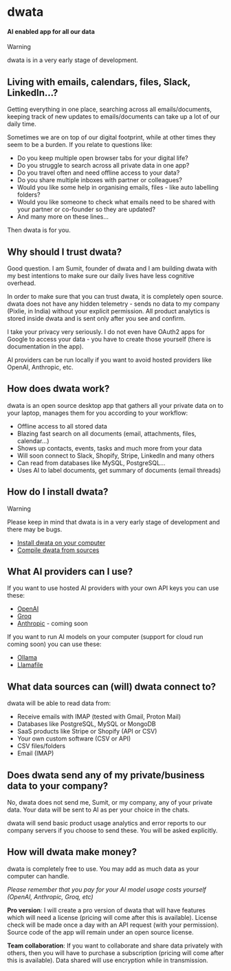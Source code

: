 # dwata

#### AI enabled app for all our data

> [!WARNING]
>
> dwata is in a very early stage of development.

## Living with emails, calendars, files, Slack, LinkedIn...?

Getting everything in one place, searching across all emails/documents, keeping track of new updates to emails/documents can take up a lot of our daily time.

Sometimes we are on top of our digital footprint, while at other times they seem to be a burden. If you relate to questions like:

- Do you keep multiple open browser tabs for your digital life?
- Do you struggle to search across all private data in one app?
- Do you travel often and need offline access to your data?
- Do you share multiple inboxes with partner or colleagues?
- Would you like some help in organising emails, files - like auto labelling folders?
- Would you like someone to check what emails need to be shared with your partner or co-founder so they are updated?
- And many more on these lines...

Then dwata is for you.

## Why should I trust dwata?

Good question. I am Sumit, founder of dwata and I am building dwata with my best intentions to make sure our daily lives have less cognitive overhead.

In order to make sure that you can trust dwata, it is completely open source. dwata does not have any hidden telemetry - sends no data to my company (Pixlie, in India) without your explicit permission. All product analytics is stored inside dwata and is sent only after you see and confirm.

I take your privacy very seriously. I do not even have OAuth2 apps for Google to access your data - you have to create those yourself (there is documentation in the app).

AI providers can be run locally if you want to avoid hosted providers like OpenAI, Anthropic, etc.

## How does dwata work?

dwata is an open source desktop app that gathers all your private data on to your laptop, manages them for you according to your workflow:

- Offline access to all stored data
- Blazing fast search on all documents (email, attachments, files, calendar...)
- Shows up contacts, events, tasks and much more from your data
- Will soon connect to Slack, Shopify, Stripe, LinkedIn and many others
- Can read from databases like MySQL, PostgreSQL...
- Uses AI to label documents, get summary of documents (email threads)

## How do I install dwata?

> [!WARNING]
>
> Please keep in mind that dwata is in a very early stage of development and there may be bugs.

- [Install dwata on your computer](./docs/INSTALL.md)
- [Compile dwata from sources](./docs/SETUP.md)

## What AI providers can I use?

If you want to use hosted AI providers with your own API keys you can use these:

- [OpenAI](https://platform.openai.com/docs/models)
- [Groq](https://console.groq.com/docs/models)
- [Anthropic](https://www.anthropic.com/product) - coming soon

If you want to run AI models on your computer (support for cloud run coming soon) you can use these:

- [Ollama](https://ollama.com/library)
- [Llamafile](https://github.com/Mozilla-Ocho/llamafile)

## What data sources can (will) dwata connect to?

dwata will be able to read data from:

- Receive emails with IMAP (tested with Gmail, Proton Mail)
- Databases like PostgreSQL, MySQL or MongoDB
- SaaS products like Stripe or Shopify (API or CSV)
- Your own custom software (CSV or API)
- CSV files/folders
- Email (IMAP)

## Does dwata send any of my private/business data to your company?

No, dwata does not send me, Sumit, or my company, any of your private data. Your data will be sent to AI as per your choice in the chats.

dwata will send basic product usage analytics and error reports to our company servers if you choose to send these. You will be asked explicitly.

## How will dwata make money?

dwata is completely free to use. You may add as much data as your computer can handle.

_Please remember that you pay for your AI model usage costs yourself (OpenAI, Anthropic, Groq, etc)_

**Pro version**: I will create a pro version of dwata that will have features which will need a license (pricing will come after this is available). License check will be made once a day with an API request (with your permission). Source code of the app will remain under an open source license.

**Team collaboration**: If you want to collaborate and share data privately with others, then you will have to purchase a subscription (pricing will come after this is available). Data shared will use encryption while in transmission.
